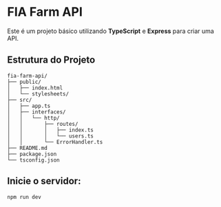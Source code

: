 # FIA Farm API

Este é um projeto básico utilizando **TypeScript** e **Express** para criar uma API.

## Estrutura do Projeto

```
fia-farm-api/
├── public/
│   ├── index.html
│   └── stylesheets/
├── src/
│   ├── app.ts
│   ├── interfaces/
│   │   └── http/
│   │       ├── routes/
│   │       │   ├── index.ts
│   │       │   └── users.ts
│   │       └── ErrorHandler.ts
├── README.md
├── package.json
└── tsconfig.json
```

## Inicie o servidor:
```bash
npm run dev
```
